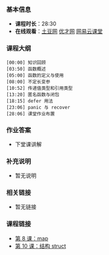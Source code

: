 <!--
author: Vincent Tian
head: http://blog.tianpl.com/blog/img/avatar_640_640.jpeg
date: 2016-02-09
title: 第 9 课：函数 function
tags: go,教程
tags: go语言,programing
category: go编程基础
summary: 《Go编程基础》是一套针对 Google 出品的 Go 语言的视频语音教程，主要面向新手级别的学习者。
-->

### 基本信息

- **课程时长**：28:30
- **在线观看**：[土豆网](http://www.tudou.com/programs/view/VUddz1lDClg/) [优才网](http://www.ucai.cn/course/chapter/69/3210/4627) [网易云课堂](http://study.163.com/course/courseLearn.htm?courseId=306002#/learn/video?lessonId=421020&courseId=306002)

### 课程大纲

	[00:00] 知识回顾
	[03:50] 函数概述
	[05:00] 函数的定义与使用
	[08:00] 不定长变参
	[10:52] 传递值类型和引用类型
	[13:20] 匿名函数与闭包
	[18:15] defer 用法
	[23:06] panic 与 recover
	[28:06] 课堂作业布置
	
### 作业答案

- 下堂课讲解

### 补充说明

- 暂无说明

### 相关链接

- 暂无链接

### 课程链接

- [第 8 课：map](lecture8.html)
- [第 10 课：结构 struct](lecture10.html)